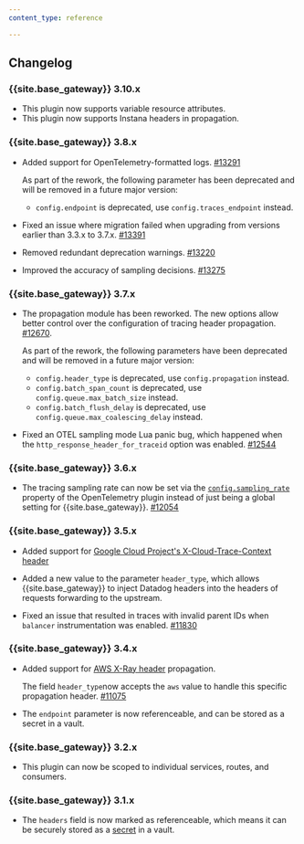 ```yaml
---
content_type: reference

---
```


## Changelog

### {{site.base_gateway}} 3.10.x
* This plugin now supports variable resource attributes.
* This plugin now supports Instana headers in propagation.

### {{site.base_gateway}} 3.8.x
* Added support for OpenTelemetry-formatted logs.
[#13291](https://github.com/Kong/kong/issues/13291)

  As part of the rework, the following parameter has been deprecated and will be removed in a future major version: 
  * `config.endpoint`  is deprecated, use `config.traces_endpoint` instead.

* Fixed an issue where migration failed when upgrading from versions earlier than 3.3.x to 3.7.x.
   [#13391](https://github.com/Kong/kong/issues/13391)
* Removed redundant deprecation warnings.
  [#13220](https://github.com/Kong/kong/issues/13220)
* Improved the accuracy of sampling decisions.
  [#13275](https://github.com/Kong/kong/issues/13275)


### {{site.base_gateway}} 3.7.x
* The propagation module has been reworked. The new
options allow better control over the configuration of tracing header propagation.
 [#12670](https://github.com/Kong/kong/issues/12670).

  As part of the rework, the following parameters have been deprecated and will be removed in a future major version: 
  * `config.header_type`  is deprecated, use `config.propagation` instead.
  * `config.batch_span_count` is deprecated, use `config.queue.max_batch_size` instead.
  * `config.batch_flush_delay` is deprecated, use `config.queue.max_coalescing_delay` instead.
    
* Fixed an OTEL sampling mode Lua panic bug, which happened 
when the `http_response_header_for_traceid` option was enabled.
 [#12544](https://github.com/Kong/kong/issues/12544)

### {{site.base_gateway}} 3.6.x
* The tracing sampling rate can now be set via the [`config.sampling_rate`](/plugins/opentelemetry/reference/#schema--config-sampling-rate) property of the OpenTelemetry plugin 
instead of just being a global setting for {{site.base_gateway}}.
[#12054](https://github.com/Kong/kong/issues/12054)

### {{site.base_gateway}} 3.5.x
* Added support for [Google Cloud Project's X-Cloud-Trace-Context header](https://cloud.google.com/trace/docs/setup#force-trace)

* Added a new value to the parameter `header_type`, which allows {{site.base_gateway}} to inject Datadog headers into the headers of requests forwarding to the upstream.

* Fixed an issue that resulted in traces with invalid parent IDs when `balancer` instrumentation was enabled. 
[#11830](https://github.com/Kong/kong/pull/11830)

### {{site.base_gateway}} 3.4.x
* Added support for [AWS X-Ray header](https://docs.aws.amazon.com/xray/latest/devguide/xray-concepts.html#xray-concepts-tracingheader) propagation.
  
  The field `header_type`now accepts the `aws` value to handle this specific
  propagation header.
  [#11075](https://github.com/Kong/kong/pull/11075)

* The `endpoint` parameter is now referenceable, and can be stored as a secret in a vault.

### {{site.base_gateway}} 3.2.x
* This plugin can now be scoped to individual services, routes, and consumers.

### {{site.base_gateway}} 3.1.x
* The `headers` field is now marked as referenceable, which means it can be securely stored as a
[secret](/gateway/secrets-management/)
in a vault.
